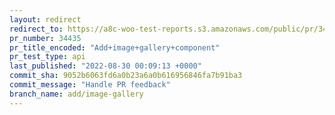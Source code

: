```yaml
---
layout: redirect
redirect_to: https://a8c-woo-test-reports.s3.amazonaws.com/public/pr/34435/api/index.html
pr_number: 34435
pr_title_encoded: "Add+image+gallery+component"
pr_test_type: api
last_published: "2022-08-30 00:09:13 +0000"
commit_sha: 9052b6063fd6a0b23a6a0b616956846fa7b91ba3
commit_message: "Handle PR feedback"
branch_name: add/image-gallery
---
```

